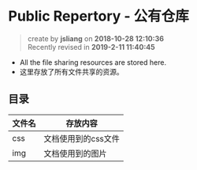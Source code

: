 Public Repertory - 公有仓库
===

> create by **jsliang** on **2018-10-28 12:10:36**   
> Recently revised in **2019-2-11 11:40:45**

* All the file sharing resources are stored here.
* 这里存放了所有文件共享的资源。

## 目录

| 文件名 | 存放内容            |
| ------ | ------------------- |
| css    | 文档使用到的css文件 |
| img    | 文档使用到的图片    |